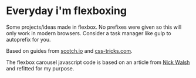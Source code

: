 # Everyday i'm flexboxing
Some projects/ideas made in flexbox. No prefixes were given so this will only work in modern browsers. Consider a task manager like gulp to autoprefix for you.

Based on guides from [scotch.io](https://scotch.io/tutorials/a-visual-guide-to-css3-flexbox-properties "A visual guide to css3 flexbox proporties") and [css-tricks.com](https://css-tricks.com/snippets/css/a-guide-to-flexbox/ "A guide to flexbox").

The flexbox carousel javascript code is based on an article from [Nick Walsh](http://madewithenvy.com/ecosystem/articles/2015/exploring-order-flexbox-carousel/ "The Order Property: Flexbox Carousels") and refitted for my purpose.